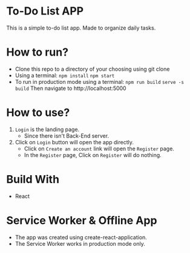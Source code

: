 # To-Do List APP

This is a simple to-do list app. Made to organize daily tasks.

# How to run?

* Clone this repo to a directory of your choosing using git clone
* Using a terminal:
 `npm install`
 `npm start`
* To run in production mode using a terminal:
`npm run build`
`serve -s build`
Then navigate to http://localhost:5000

# How to use?
1. `Login` is the landing page.
    * Since there isn't Back-End server.
2. Click on `Login` button will open the app directly.
    * Click on `Create an account` link will open the `Register` page.
    * In the `Register` page, Click on `Register` will do nothing.

# Build With

* React

# Service Worker & Offline App

* The app was created using create-react-application. 
* The Service Worker works in production mode only.
